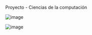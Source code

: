 Proyecto - Ciencias de la computación

![image](https://github.com/user-attachments/assets/bd044d91-4262-4531-8866-c249e78a6ff4)

![image](https://github.com/user-attachments/assets/bb1f67a9-36ad-4475-bf79-b4887bd0adac)

